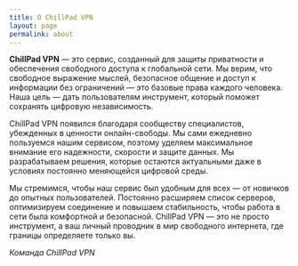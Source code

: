 ```yaml
---
title: О ChillPad VPN
layout: page
permalink: about
---
```

**ChillPad VPN** — это сервис, созданный для защиты приватности и обеспечения свободного доступа к глобальной сети. Мы верим, что свободное выражение мыслей, безопасное общение и доступ к информации без ограничений — это базовые права каждого человека. Наша цель — дать пользователям инструмент, который поможет сохранять цифровую независимость.

ChillPad VPN появился благодаря сообществу специалистов, убежденных в ценности онлайн-свободы. Мы сами ежедневно пользуемся нашим сервисом, поэтому уделяем максимальное внимание его надежности, скорости и защите данных. Мы разрабатываем решения, которые остаются актуальными даже в условиях постоянно меняющейся цифровой среды.

Мы стремимся, чтобы наш сервис был удобным для всех — от новичков до опытных пользователей. Постоянно расширяем список серверов, оптимизируем соединение и повышаем стабильность, чтобы работа в сети была комфортной и безопасной. ChillPad VPN — это не просто инструмент, а ваш личный проводник в мир свободного интернета, где границы определяете только вы.

*Команда ChillPad VPN*